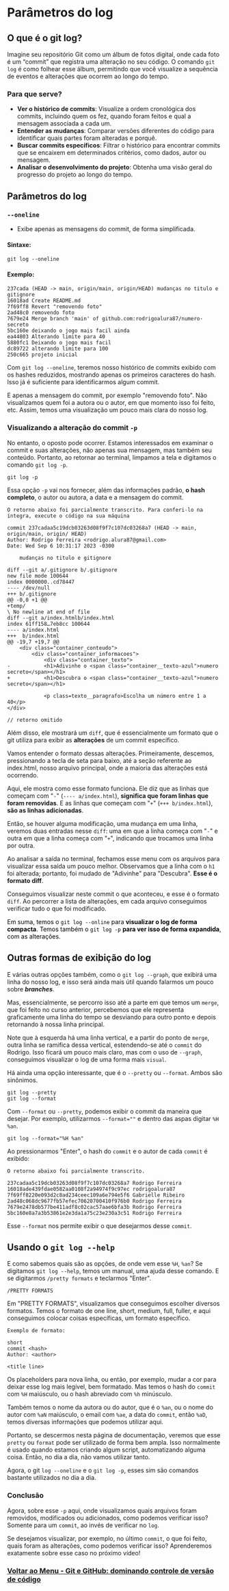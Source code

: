 # Parâmetros do log

## O que é o git log?

Imagine seu repositório Git como um álbum de fotos digital, onde cada foto é um “commit” que registra uma alteração no seu código. O comando `git log` é como folhear esse álbum, permitindo que você visualize a sequência de eventos e alterações que ocorrem ao longo do tempo.

### Para que serve?

- **Ver o histórico de commits**: Visualize a ordem cronológica dos commits, incluindo quem os fez, quando foram feitos e qual a mensagem associada a cada um.
- **Entender as mudanças**: Comparar versões diferentes do código para identificar quais partes foram alteradas e porquê.
- **Buscar commits específicos**: Filtrar o histórico para encontrar commits que se encaixem em determinados critérios, como dados, autor ou mensagem.
- **Analisar o desenvolvimento do projeto**: Obtenha uma visão geral do progresso do projeto ao longo do tempo.

## Parâmetros do log

### `--oneline`

- Exibe apenas as mensagens do commit, de forma simplificada.

#### Sintaxe:

```
git log --oneline
```

#### Exemplo:

```
237cada (HEAD -> main, origin/main, origin/HEAD) mudanças no titulo e gitignore
16018ad Create README.md
7f69ff8 Revert "removendo foto"
2ad48c0 removendo foto
7679e24 Merge branch 'main' of github.com:rodrigoalura87/numero-secreto
5bc160e deixando o jogo mais facil ainda
ea44803 Alterando limite para 40
5880fc1 Deixando o jogo mais facil
dc89722 alterando limite para 100
250c665 projeto inicial
```

Com `git log --oneline`, teremos nosso histórico de commits exibido com os hashes reduzidos, mostrando apenas os primeiros caracteres do hash. Isso já é suficiente para identificarmos algum commit.

E apenas a mensagem do commit, por exemplo "removendo foto". Não visualizamos quem foi a autora ou o autor, em que momento isso foi feito, etc. Assim, temos uma visualização um pouco mais clara do nosso log.

### Visualizando a alteração do commit `-p`

No entanto, o oposto pode ocorrer. Estamos interessados em examinar o commit e suas alterações, não apenas sua mensagem, mas também seu conteúdo. Portanto, ao retornar ao terminal, limpamos a tela e digitamos o comando `git log -p`.

```
git log -p
```

Essa opção `-p` vai nos fornecer, além das informações padrão, **o hash completo**, o autor ou autora, a data e a mensagem do commit.

```
O retorno abaixo foi parcialmente transcrito. Para conferi-lo na íntegra, execute o código na sua máquina
```
```
commit 237cadaa5c19dcb03263d08f9f7c107dc03268a7 (HEAD -> main, origin/main, origin/ HEAD)
Author: Rodrigo Ferreira <rodrigo.alura87@gmail.com>
Date: Wed Sep 6 10:31:17 2023 -0300

    mudanças no titulo e gitignore

diff --git a/.gitignore b/.gitignore
new file mode 100644
index 0000000..cd78447
---- /dev/null
+++ b/.gitignore
@@ -0,0 +1 @@
+temp/
\ No newline at end of file
diff --git a/index.htmlb/index.html
index 61ff158…7eb8cc 100644
---- a/index.html
+++  b/index.html
@@ -19,7 +19,7 @@
    <div class="container_conteudo">
        <div class="container_informacoes">
            <div class="container_texto">
-			<h1>Adivinhe o <span class="container__texto-azul">numero secreto</span></h1>
+			<h1>Descubra o <span class="container__texto-azul">numero secreto</span></h1>

            <p class=texto__paragrafo>Escolha um número entre 1 a 40</p>
</div>

// retorno omitido
```

Além disso, ele mostrará um `diff`, que é essencialmente um formato que o git utiliza para exibir as **alterações** de um commit específico.

Vamos entender o formato dessas alterações. Primeiramente, descemos, pressionando a tecla de seta para baixo, até a seção referente ao index.html, nosso arquivo principal, onde a maioria das alterações está ocorrendo.

Aqui, ele mostra como esse formato funciona. Ele diz que as linhas que começam com "`-`" (`---- a/index.html`), **significa que foram linhas que foram removidas**. E as linhas que começam com "`+`" (`+++ b/index.html`), **são as linhas adicionadas**.

Então, se houver alguma modificação, uma mudança em uma linha, veremos duas entradas nesse `diff`: uma em que a linha começa com "`-`" e outra em que a linha começa com "`+`", indicando que trocamos uma linha por outra.

Ao analisar a saída no terminal, fechamos esse menu com os arquivos para visualizar essa saída um pouco melhor. Observamos que a linha com o `h1` foi alterada; portanto, foi mudado de "Adivinhe" para "Descubra". **Esse é o formato diff**.

Conseguimos visualizar neste commit o que aconteceu, e esse é o formato `diff`. Ao percorrer a lista de alterações, em cada arquivo conseguimos verificar tudo o que foi modificado.

<div style="background-color: white; color: black">

Em suma, temos o `git log --online` para **visualizar o log de forma compacta**. Temos também o `git log -p` **para ver isso de forma expandida**, com as alterações.

</div>

## Outras formas de exibição do log

E várias outras opções também, como o `git log --graph`, que exibirá uma linha do nosso log, e isso será ainda mais útil quando falarmos um pouco sobre ***branches***.

Mas, essencialmente, se percorro isso até a parte em que temos um `merge`, que foi feito no curso anterior, percebemos que ele representa graficamente uma linha do tempo se desviando para outro ponto e depois retornando à nossa linha principal.

Note que à esquerda há uma linha vertical, e a partir do ponto de `merge`, outra linha se ramifica dessa vertical, estendendo-se até o `commit` do Rodrigo. Isso ficará um pouco mais claro, mas com o uso de `--graph`, conseguimos visualizar o log de uma forma mais `visual`.

Há ainda uma opção interessante, que é o `--pretty` ou `--format`. Ambos são sinônimos.

```
git log --pretty 
git log --format
```

Com `--format` ou `--pretty`, podemos exibir o commit da maneira que desejar. Por exemplo, utilizarmos `--format=""` e dentro das aspas digitar `%H %an`.

```
git log --format="%H %an"
```

Ao pressionarmos "Enter", o hash do `commit` e o autor de cada `commit` é exibido:

```
O retorno abaixo foi parcialmente transcrito.
```
```
237cadaa5c19dcb03263d08f9f7c107dc03268a7 Rodrigo Ferreira
16018ade439fdae0582aa0108f2a94974f9c97ec rodrigoalura87
7f69ff8220e093d2c8ad234ceec109a6e794e5f6 Gabrielle Ribeiro
2ad48c068dc9677fb57efec70620700410f976b0 Rodrigo Ferreira
7679e2478db577be411adf8c02cac57aae6bfa3b Rodrigo Ferreira
5bc160e8a7a3b53861e2e3da1a75c23e230a3c51 Rodrigo Ferreira
```

Esse `--format` nos permite exibir o que desejarmos desse `commit`.

## Usando o `git log --help`

E como sabemos quais são as opções, de onde vem esse `%H`, `%an`? Se digitamos `git log --help`, temos um manual, uma ajuda desse comando. E se digitarmos `/pretty formats` e teclarmos "Enter".

```
/PRETTY FORMATS
```

Em "PRETTY FORMATS", visualizamos que conseguimos escolher diversos formatos. Temos o formato de one line, short, medium, full, fuller, e aqui conseguimos colocar coisas específicas, um formato específico.

```
Exemplo de formato:
```
```
short
commit <hash> 
Author: <author>

<title line>
```

Os placeholders para nova linha, ou então, por exemplo, mudar a cor para deixar esse log mais legível, bem formatado. Mas temos o hash do `commit` com `%H` maiúsculo, ou o hash abreviado com `%h` minúsculo.

Também temos o nome da autora ou do autor, que é o `%an`, ou o nome do autor com `%aN` maiúsculo, o email com `%ae`, a data do `commit`, então `%aD`, temos diversas informações que podemos utilizar aqui.

Portanto, se descermos nesta página de documentação, veremos que esse `pretty` ou `format` pode ser utilizado de forma bem ampla. Isso normalmente é usado quando estamos criando algum script, automatizando alguma coisa. Então, no dia a dia, não vamos utilizar tanto.

Agora, o git `log --oneline` e o `git log -p`, esses sim são comandos bastante utilizados no dia a dia.

### Conclusão

Agora, sobre esse `-p` aqui, onde visualizamos quais arquivos foram removidos, modificados ou adicionados, como podemos verificar isso? Somente para um `commit`, ao invés de verificar no `log`.

Se desejamos visualizar, por exemplo, no último `commit`, o que foi feito, quais foram as alterações, como podemos verificar isso? Aprenderemos exatamente sobre esse caso no próximo vídeo!

### [Voltar ao Menu - Git e GitHub: dominando controle de versão de código](../menu.md)